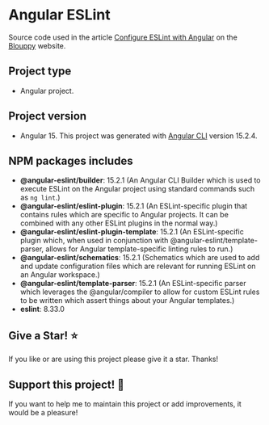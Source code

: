 # Angular ESLint

Source code used in the article [Configure ESLint with Angular](https://www.blouppy.com/blog/2023-04-03-configure-eslint-with-angular/) on the [Blouppy](https://www.blouppy.com) website.

## Project type
- Angular project.

## Project version
- Angular 15. This project was generated with [Angular CLI](https://github.com/angular/angular-cli) version 15.2.4.

## NPM packages includes
- **@angular-eslint/builder**: 15.2.1 (An Angular CLI Builder which is used to execute ESLint on the Angular project using standard commands such as `ng lint`.)
- **@angular-eslint/eslint-plugin**: 15.2.1 (An ESLint-specific plugin that contains rules which are specific to Angular projects. It can be combined with any other ESLint plugins in the normal way.)
- **@angular-eslint/eslint-plugin-template**: 15.2.1 (An ESLint-specific plugin which, when used in conjunction with @angular-eslint/template-parser, allows for Angular template-specific linting rules to run.)
- **@angular-eslint/schematics**: 15.2.1 (Schematics which are used to add and update configuration files which are relevant for running ESLint on an Angular workspace.)
- **@angular-eslint/template-parser**: 15.2.1 (An ESLint-specific parser which leverages the @angular/compiler to allow for custom ESLint rules to be written which assert things about your Angular templates.)
- **eslint**: 8.33.0
  
## Give a Star! :star:
If you like or are using this project please give it a star. Thanks!

## Support this project! :pray:
If you want to help me to maintain this project or add improvements, it would be a pleasure!
